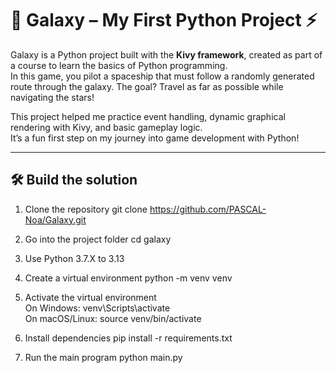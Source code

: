 # 🚀 Galaxy – My First Python Project ⚡

Galaxy is a Python project built with the **Kivy framework**, created as part of a course to learn the basics of Python programming.  
In this game, you pilot a spaceship that must follow a randomly generated route through the galaxy. The goal? Travel as far as possible while navigating the stars!  

This project helped me practice event handling, dynamic graphical rendering with Kivy, and basic gameplay logic.  
It’s a fun first step on my journey into game development with Python!  

---

## 🛠️ Build the solution

1. Clone the repository
git clone https://github.com/PASCAL-Noa/Galaxy.git

2. Go into the project folder
cd galaxy

3. Use Python 3.7.X to 3.13

4. Create a virtual environment
python -m venv venv

5. Activate the virtual environment \
On Windows:
venv\Scripts\activate \
On macOS/Linux:
source venv/bin/activate

6. Install dependencies
pip install -r requirements.txt

7. Run the main program
python main.py
